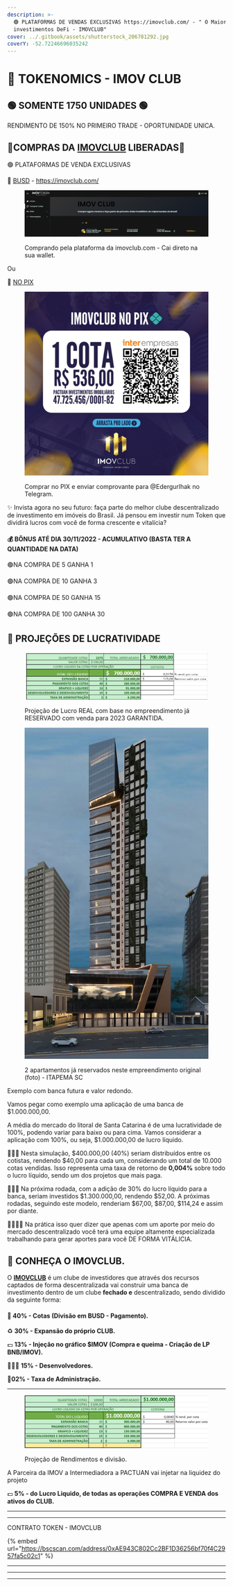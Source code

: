 ```yaml
---
description: >-
  🟢 PLATAFORMAS DE VENDAS EXCLUSIVAS https://imovclub.com/ - " O Maior Clube de
  investimentos DeFi - IMOVCLUB"
cover: ../.gitbook/assets/shutterstock_206781292.jpg
coverY: -52.72246696035242
---
```


# 🎯 TOKENOMICS - IMOV CLUB

## 🟢 **SOMENTE 1750 UNIDADES** 🟢

RENDIMENTO DE 150% NO PRIMEIRO TRADE - OPORTUNIDADE UNICA.&#x20;

## 🤑COMPRAS DA [IMOVCLUB](https://imovclub.com/) LIBERADAS🤑

🟢 PLATAFORMAS DE VENDA EXCLUSIVAS

&#x20;    🤝 [BUSD](https://imovclub.com/cotas) - [https://imovclub.com/ ](https://imovclub.com/)

<figure><img src="../.gitbook/assets/image (8) (1).png" alt=""><figcaption><p>Comprando pela plataforma da imovclub.com - Cai direto na sua wallet.</p></figcaption></figure>

&#x20;    Ou&#x20;

&#x20;    💸 [NO PIX](https://tokenbs.com/item/s/IMOVCLUB)&#x20;

<figure><img src="../.gitbook/assets/image (9) (2).png" alt=""><figcaption><p>Comprar no PIX e enviar comprovante para @Edergurlhak no Telegram.</p></figcaption></figure>

✨ Invista agora no seu futuro: faça parte do melhor clube descentralizado de investimento em imóveis do Brasil. Já pensou em investir num Token que dividirá lucros com você de forma crescente e vitalícia?

#### 💰 BÔNUS ATÉ DIA 30/11/2022 - ACUMULATIVO (BASTA TER A QUANTIDADE NA DATA)

&#x20;     🟢NA COMPRA DE 5 GANHA 1

&#x20;     🟢NA COMPRA DE 10 GANHA 3

&#x20;     🟢NA COMPRA DE 50 GANHA 15

&#x20;     🟢NA COMPRA DE 100 GANHA 30



## 💎 PROJEÇÕES DE LUCRATIVIDADE

<figure><img src="../.gitbook/assets/image (18).png" alt=""><figcaption><p>Projeção de Lucro REAL com base no empreendimento já RESERVADO com venda para 2023 GARANTIDA.</p></figcaption></figure>



<figure><img src="../.gitbook/assets/image (25).png" alt=""><figcaption><p>2 apartamentos já reservados neste empreendimento original (foto) - ITAPEMA SC</p></figcaption></figure>

Exemplo com banca futura e valor redondo.

Vamos pegar como exemplo uma aplicação de uma banca de $1.000.000,00.&#x20;

A média do mercado do litoral de Santa Catarina é de uma lucratividade de 100%, podendo variar para baixo ou para cima. Vamos considerar a aplicação com 100%, ou seja, $1.000.000,00 de lucro líquido.

🙋🏽‍♂️ Nesta simulação, $400.000,00 (40%) seriam distribuídos entre os cotistas, rendendo $40,00 para cada um, considerando um total de 10.000 cotas vendidas. Isso representa uma taxa de retorno de **0,004%** sobre todo o lucro líquido, sendo um dos projetos que mais paga.

💁🏽‍♂️ Na próxima rodada, com a adição de 30% do lucro líquido para a banca, seriam investidos $1.300.000,00, rendendo $52,00. A próximas rodadas, seguindo este modelo, renderiam $67,00, $87,00, $114,24 e assim por diante.&#x20;

👨‍👩‍👧‍👦 Na prática isso quer dizer que apenas com um aporte por meio do mercado descentralizado você terá uma equipe altamente especializada trabalhando para gerar aportes para você DE FORMA VITÁLICIA.

## 🏦 CONHEÇA O IMOVCLUB.

O [**IMOVCLUB**](https://imovclub.com/) é um clube de investidores que através dos recursos captados de forma descentralizada vai construir uma banca de investimento dentro de um clube **fechado e** descentralizado, sendo dividido da seguinte forma:

#### &#x20;    💸 **40% - Cotas (Divisão em BUSD - Pagamento).**

&#x20;    ♻️ **30% - Expansão do próprio CLUB.**

&#x20;    💵 **13% - Injeção no gráfico $IMOV (Compra e queima - Criação de LP BNB/IMOV).**

&#x20;    👨🏽‍💻 **15% - Desenvolvedores.**

&#x20;    📝**02% - Taxa de Administração.**

****

<figure><img src="../.gitbook/assets/image (23).png" alt=""><figcaption><p>Projeção de Rendimentos e divisão.</p></figcaption></figure>

A Parceira da IMOV a Intermediadora a PACTUAN vai injetar na liquidez do projeto

&#x20;    💵 **5% - do Lucro Liquido, de todas as operações COMPRA E VENDA dos ativos do CLUB.**

****

****

CONTRATO TOKEN - IMOVCLUB

{% embed url="https://bscscan.com/address/0xAE943C802Cc2BF1D36256bf70f4C2957fa5c02c1" %}

****

****

****
